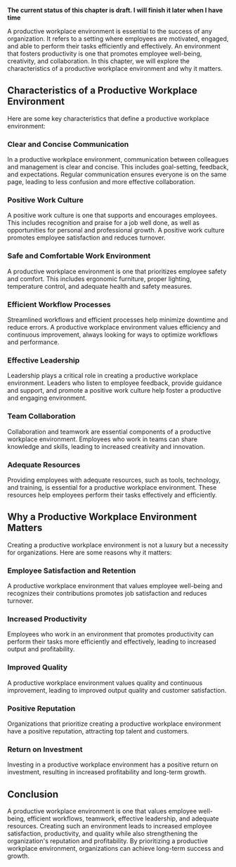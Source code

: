 **The current status of this chapter is draft. I will finish it later when I have time**

A productive workplace environment is essential to the success of any organization. It refers to a setting where employees are motivated, engaged, and able to perform their tasks efficiently and effectively. An environment that fosters productivity is one that promotes employee well-being, creativity, and collaboration. In this chapter, we will explore the characteristics of a productive workplace environment and why it matters.

Characteristics of a Productive Workplace Environment
-----------------------------------------------------

Here are some key characteristics that define a productive workplace environment:

### Clear and Concise Communication

In a productive workplace environment, communication between colleagues and management is clear and concise. This includes goal-setting, feedback, and expectations. Regular communication ensures everyone is on the same page, leading to less confusion and more effective collaboration.

### Positive Work Culture

A positive work culture is one that supports and encourages employees. This includes recognition and praise for a job well done, as well as opportunities for personal and professional growth. A positive work culture promotes employee satisfaction and reduces turnover.

### Safe and Comfortable Work Environment

A productive workplace environment is one that prioritizes employee safety and comfort. This includes ergonomic furniture, proper lighting, temperature control, and adequate health and safety measures.

### Efficient Workflow Processes

Streamlined workflows and efficient processes help minimize downtime and reduce errors. A productive workplace environment values efficiency and continuous improvement, always looking for ways to optimize workflows and performance.

### Effective Leadership

Leadership plays a critical role in creating a productive workplace environment. Leaders who listen to employee feedback, provide guidance and support, and promote a positive work culture help foster a productive and engaging environment.

### Team Collaboration

Collaboration and teamwork are essential components of a productive workplace environment. Employees who work in teams can share knowledge and skills, leading to increased creativity and innovation.

### Adequate Resources

Providing employees with adequate resources, such as tools, technology, and training, is essential for a productive workplace environment. These resources help employees perform their tasks effectively and efficiently.

Why a Productive Workplace Environment Matters
----------------------------------------------

Creating a productive workplace environment is not a luxury but a necessity for organizations. Here are some reasons why it matters:

### Employee Satisfaction and Retention

A productive workplace environment that values employee well-being and recognizes their contributions promotes job satisfaction and reduces turnover.

### Increased Productivity

Employees who work in an environment that promotes productivity can perform their tasks more efficiently and effectively, leading to increased output and profitability.

### Improved Quality

A productive workplace environment values quality and continuous improvement, leading to improved output quality and customer satisfaction.

### Positive Reputation

Organizations that prioritize creating a productive workplace environment have a positive reputation, attracting top talent and customers.

### Return on Investment

Investing in a productive workplace environment has a positive return on investment, resulting in increased profitability and long-term growth.

Conclusion
----------

A productive workplace environment is one that values employee well-being, efficient workflows, teamwork, effective leadership, and adequate resources. Creating such an environment leads to increased employee satisfaction, productivity, and quality while also strengthening the organization's reputation and profitability. By prioritizing a productive workplace environment, organizations can achieve long-term success and growth.
